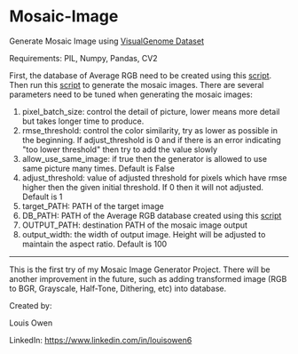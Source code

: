 # Mosaic-Image
Generate Mosaic Image using [VisualGenome Dataset](https://cs.stanford.edu/people/rak248/VG_100K_2/images.zip)

Requirements: PIL, Numpy, Pandas, CV2

First, the database of Average RGB need to be created using this [script](https://github.com/louisowen6/Mosaic_Image/blob/master/build_datasets_avg_rgb.py). Then run this [script](https://github.com/louisowen6/Mosaic_Image/blob/master/create_mosaic.py) to generate the mosaic images. There are several parameters need to be tuned when generating the mosaic images:

1) pixel_batch_size: control the detail of picture, lower means more detail but takes longer time to produce. 
2) rmse_threshold: control the color similarity, try as lower as possible in the beginning. If adjust_threshold is 0 and if there is an error indicating "too lower threshold" then try to add the value slowly
3) allow_use_same_image: if true then the generator is allowed to use same picture many times. Default is False
4) adjust_threshold: value of adjusted threshold for pixels which have rmse higher then the given initial threshold. If 0 then it will not adjusted. Default is 1
5) target_PATH: PATH of the target image
6) DB_PATH: PATH of the Average RGB database created using this [script](https://github.com/louisowen6/Mosaic_Image/blob/master/build_datasets_avg_rgb.py)
7) OUTPUT_PATH: destination PATH of the mosaic image output
8) output_width: the width of output image. Height will be adjusted to maintain the aspect ratio. Default is 100


---------------------------------------------------------------------------------------------------------------------------------

This is the first try of my Mosaic Image Generator Project. There will be another improvement in the future, such as adding transformed image (RGB to BGR, Grayscale, Half-Tone, Dithering, etc) into database. 



Created by:

Louis Owen

LinkedIn: https://www.linkedin.com/in/louisowen6
